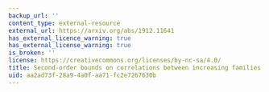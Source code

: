 ```yaml
---
backup_url: ''
content_type: external-resource
external_url: https://arxiv.org/abs/1912.11641
has_external_licence_warning: true
has_external_license_warning: true
is_broken: ''
license: https://creativecommons.org/licenses/by-nc-sa/4.0/
title: Second-order bounds on correlations between increasing families
uid: aa2ad73f-28a9-4a0f-aa71-fc2e7267630b
---
```


